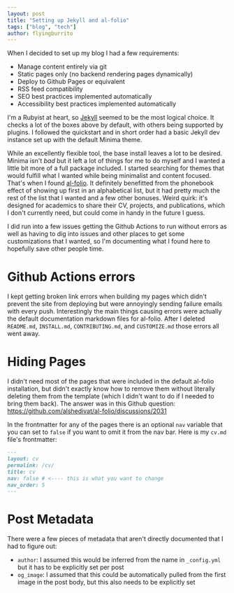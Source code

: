 ```yaml
---
layout: post
title: "Setting up Jekyll and al-folio"
tags: ["blog", "tech"]
author: flyingburrito
---
```


When I decided to set up my blog I had a few requirements:

- Manage content entirely via git
- Static pages only (no backend rendering pages dynamically)
- Deploy to Github Pages or equivalent
- RSS feed compatibility
- SEO best practices implemented automatically
- Accessibility best practices implemented automatically

I'm a Rubyist at heart, so [Jekyll](https://jekyllrb.com) seemed to be the most logical choice. It checks a lot of the boxes above by default, with others being supported by plugins. I followed the quickstart and in short order had a basic Jekyll dev instance set up with the default Minima theme.

While an excellently flexible tool, the base install leaves a lot to be desired. Minima isn't _bad_ but it left a lot of things for me to do myself and I wanted a little bit more of a full package included. I started searching for themes that would fulfill what I wanted while being minimalist and content focused. That's when I found [al-folio](https://github.com/alshedivat/al-folio). It definitely benefitted from the phonebook effect of showing up first in an alphabetical list, but it had pretty much the rest of the list that I wanted and a few other bonuses. Weird quirk: it's designed for academics to share their CV, projects, and publications, which I don't currently need, but could come in handy in the future I guess.

I did run into a few issues getting the Github Actions to run without errors as well as having to dig into issues and other places to get some customizations that I wanted, so I'm documenting what I found here to hopefully save other people time.

# Github Actions errors

I kept getting broken link errors when building my pages which didn't prevent the site from deploying but were annoyingly sending failure emails with every push. Interestingly the main things causing errors were actually the default documentation markdown files for al-folio. After I deleted `README.md`, `INSTALL.md`, `CONTRIBUTING.md`, and `CUSTOMIZE.md` those errors all went away.

# Hiding Pages

I didn't need most of the pages that were included in the default al-folio installation, but didn't exactly know how to remove them without literally deleting them from the template (which I didn't want to do if I needed to bring them back). The answer was in this Github question: https://github.com/alshedivat/al-folio/discussions/2031

In the frontmatter for any of the pages there is an optional `nav` variable that you can set to `false` if you want to omit it from the nav bar. Here is my `cv.md` file's frontmatter:

```markdown
---
layout: cv
permalink: /cv/
title: cv
nav: false # <---- this is what you want to change
nav_order: 5
---
```

# Post Metadata

There were a few pieces of metadata that aren't directly documented that I had to figure out:

- `author`: I assumed this would be inferred from the name in `_config.yml` but it has to be explicitly set per post
- `og_image`: I assumed that this could be automatically pulled from the first image in the post body, but this also needs to be explicitly set
